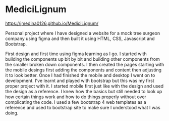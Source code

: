# MediciLignum
https://jmedina0126.github.io/MediciLignum/

  Personal project where I have designed a website for a mock tree surgeon company using figma and then built it using HTML, CSS, Javascript and Bootstrap.

  First design and first time using figma learning as I go. I started with building the components up bit by bit and building other components from the smaller broken down components. I then created the pages starting with the mobile desings first adding the components and content then adjusting it to look better. Once I had finished the mobile and desktop I went on to development. 
  I've learnt and played with bootstrap but this was my first proper project with it. I started mobile first just like with the design and used the design as a reference. I knew how the basics but still needed to look up how certain things work and how to do things properly without over complicating the code. I used a few bootstrap 4 web templates as a reference and used to bootstrap site to make sure I understood what I was doing.
